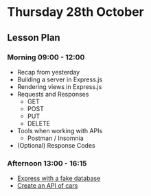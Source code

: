 # Thursday 28th October

## Lesson Plan

### Morning 09:00 - 12:00

+ Recap from yesterday
+ Building a server in Express.js
+ Rendering views in Express.js
+ Requests and Responses 
  + GET
  + POST
  + PUT
  + DELETE
+ Tools when working with APIs 
  + Postman / Insomnia
+ (Optional) Response Codes

### Afternoon 13:00 - 16:15

+ [Express with a fake database](https://github.com/FrancoSpeziali/express-with-fake-database)
+ [Create an API of cars](https://github.com/GillesDCI/express-http-methods-assignment)
